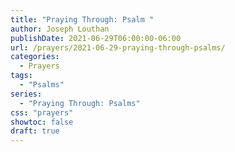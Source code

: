```yaml
---
title: "Praying Through: Psalm "
author: Joseph Louthan
publishDate: 2021-06-29T06:00:00-06:00
url: /prayers/2021-06-29-praying-through-psalms/
categories:
  - Prayers
tags:
  - "Psalms"
series:
  - "Praying Through: Psalms"
css: "prayers"
showtoc: false
draft: true
---
```

<div style="font-variant: small-caps;">

</div>

```text

```
